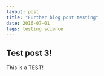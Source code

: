 ```yaml
---
layout: post
title: "Further blog post testing"
date: 2016-07-01
tags: testing science
---
```


## Test post 3!

This is a TEST!
